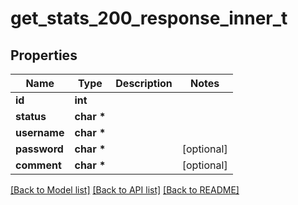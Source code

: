 # get_stats_200_response_inner_t

## Properties
Name | Type | Description | Notes
------------ | ------------- | ------------- | -------------
**id** | **int** |  | 
**status** | **char \*** |  | 
**username** | **char \*** |  | 
**password** | **char \*** |  | [optional] 
**comment** | **char \*** |  | [optional] 

[[Back to Model list]](../README.md#documentation-for-models) [[Back to API list]](../README.md#documentation-for-api-endpoints) [[Back to README]](../README.md)


